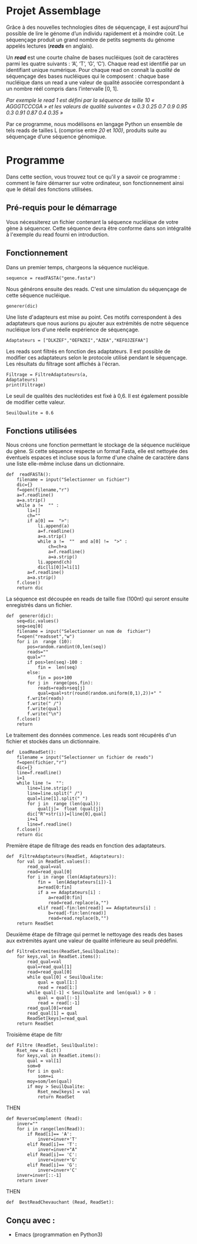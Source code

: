 # Projet Assemblage

Grâce à des nouvelles technologies dites de séquençage, il est aujourd'hui possible de lire le génome d’un individu rapidement et à moindre coût. Le séquençage produit un grand nombre de petits segments du génome appelés lectures (_**reads**_ en anglais).

Un _**read**_ est une courte chaîne de bases nucléiques (soit de caractères parmi les quatre suivants : ‘A’, ‘T’, ‘G’, ‘C’). Chaque read est identifié par un identifiant unique numérique. Pour chaque read on connaît la _qualité_ de séquençage des bases nucléiques qui le composent : chaque base nucléique dans un read a une valeur de qualité associée correspondant à un nombre réél compris dans l’intervalle [0, 1].

_Par exemple le read 1 est défini par la séquence de taille 10 « AGGGTCCCGA » et les valeurs de qualité suivantes « 0.3 0.25 0.7 0.9 0.95 0.3 0.91 0.87 0.4 0.35 »_

Par ce programme, nous modélisons en langage Python un ensemble de tels reads de tailles L (comprise entre _20_ et _100)_, produits suite au séquençage d’une séquence génomique.


# Programme

Dans cette section, vous trouvez tout ce qu'il y a savoir ce programme : comment le faire démarrer sur votre ordinateur, son fonctionnement ainsi que le détail des fonctions utilisées.

## Pré-requis pour le démarrage

Vous nécessiterez un fichier contenant la séquence nucléique de  votre gène à séquencer. Cette séquence devra être conforme dans son intégralité à l'exemple du read fourni en introduction.

## Fonctionnement

Dans un premier temps, chargeons la séquence nucléique.

    sequence = readFASTA("gene.fasta")

Nous générons ensuite des reads. C'est une simulation du séquençage de cette séquence nucléique.

    generer(dic)

Une liste d'adapteurs est mise au point. Ces motifs correspondent à des adaptateurs que nous aurions pu ajouter aux extrémités de notre séquence nucléique lors d'une réelle expérience de séquençage.

    Adaptateurs = ["DLKZEF","OEFNZEI","AZEA","KEFOJZEFAA"]

Les reads sont filtrés en fonction des adaptateurs.  Il est possible de modifier ces adaptateurs selon le protocole utilisé pendant le séquençage. Les résultats du filtrage sont affichés à l'écran.

    Filtrage = FiltreAdaptateurs(a, 		  				
    Adaptateurs)
    print(Filtrage)

Le seuil de qualités des nucléotides est fixé à 0,6. Il est également possible de modifier cette valeur.

    SeuilQualite = 0.6


## Fonctions utilisées

Nous créons une fonction permettant le stockage de la séquence nucléique du gène. Si cette séquence respecte un format Fasta, elle est nettoyée des éventuels espaces et incluse sous la forme d'une chaîne de caractère dans une liste elle-même incluse dans un dictionnaire.

    def  readFASTA():
	    filename = input("Selectionner un fichier")
		dic={}
	    f=open(filename,"r")
	    a=f.readline()
	    a=a.strip()
	    while a !=  "" :
		    li=[]
		    ch=""
		    if a[0] ==  ">":
			    li.append(a)
			    a=f.readline()
			    a=a.strip()
			    while a !=  ""  and a[0] !=  ">" :
				    ch=ch+a
				    a=f.readline()
				    a=a.strip()
				li.append(ch)
				dic[li[0]]=li[1]
			a=f.readline()
			a=a.strip()
		f.close()
		return dic
				    

La séquence est découpée en reads de taille fixe (100nt) qui seront ensuite enregistrés dans un fichier.

    def  generer(dic):
	    seq=dic.values()
		seq=seq[0]
		filename = input("Selectionner un nom de  fichier")
	    f=open("readsset","w")
		for i in  range (10):
			pos=random.randint(0,len(seq))
			reads=""
			qual=""
			if pos>len(seq)-100 :
				fin =  len(seq)
			else:
				fin = pos+100
			for j in  range(pos,fin):
				reads=reads+seq[j]
				qual=qual+str(round(random.uniform(0,1),2))+" "
			f.write(reads)
			f.write(" /")
			f.write(qual)
			f.write("\n")
		f.close()
		return

				
Le traitement des données commence. Les reads sont récupérés d'un fichier et stockés dans un dictionnaire. 

    def  LoadReadSet():
	    filename = input("Selectionner un fichier de reads")
	    f=open(fichier,"r")
	    dic={}
	    line=f.readline()
	    i=1
	    while line !=  "":
		    line=line.strip()
		    line=line.split(" /")
		    qual=line[1].split(" ")
		    for j in  range (len(qual)):
			    qual[j]=  float (qual[j])
			dic["R"+str(i)]=[line[0],qual]
		    i+=1
		    line=f.readline()
		f.close()
		return dic

 
Première étape de filtrage des reads en fonction des adaptateurs.

    def  FiltreAdaptateurs(ReadSet, Adaptateurs):
	    for val in ReadSet.values():
		    read_qual=val
		    read=read_qual[0]
		    for i in range (len(Adaptateurs)):
			    fin =  len(Adaptateurs[i])-1
			    a=read[0:fin]
			    if a == Adaptateurs[i] :
				    a=read[0:fin]
				    read=read.replace(a,"")
				elif read[-fin:len(read)] == Adaptateurs[i] :
					b=read[-fin:len(read)]
					read=read.replace(b,"")
		return ReadSet

Deuxième étape de filtrage qui permet le nettoyage des reads des bases aux extrémités ayant une valeur de qualité inférieure au seuil prédéfini.

    def FiltreExtremites(ReadSet,SeuilQualite):
		for keys,val in ReadSet.items():	
			read_qual=val
			qual=read_qual[1]
			read=read_qual[0]
			while qual[0] < SeuilQualite:
				qual = qual[1:]
				read = read[1:]
			while qual[-1] < SeuilQualite and len(qual) > 0 :
				qual = qual[:-1]
				read = read[:-1]
			read_qual[0]=read
			read_qual[1] = qual
			ReadSet[keys]=read_qual
		return ReadSet


Troisième étape de filtr

    def Filtre (ReadSet, SeuilQualite):
	    Rset_new = dict()
	    for keys,val in ReadSet.items():	
	        qual = val[1]
	        som=0
	        for i in qual:
	            som+=i
	        moy=som/len(qual)
	        if moy > SeuilQualite:
	            Rset_new[keys] = val
	            return ReadSet

THEN

    def ReverseComplement (Read):
		inver=""
		for i in range(len(Read)):
			if Read[i]== 'A':
				inver=inver+'T'	
			elif Read[i]== 'T':
				inver=inver+"A"
			elif Read[i]== 'C':
				inver=inver+'G'
			elif Read[i]== 'G':
				inver=inver+'C' 
		inver=inver[::-1]
		return inver

THEN

    def  BestReadChevauchant (Read, ReadSet):


## Conçu avec :

 - Emacs (programmation en Python3)
<!--stackedit_data:
eyJoaXN0b3J5IjpbLTQ2MTAwNTM3NSw4NTUxNzE0MzEsMTcwOT
I5MzcwN119
-->